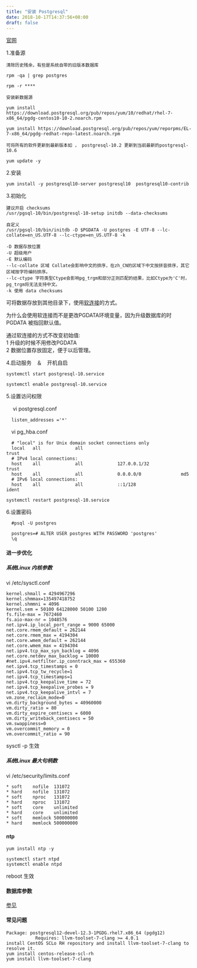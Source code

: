 ```yaml
---
title: "安装 Postgresql"
date: 2018-10-17T14:37:56+08:00
draft: false
---
```


[官网](https://www.postgresql.org/download/linux/redhat/)

1.准备源

```
清除历史残余，有些是系统自带的旧版本数据库

rpm -qa | grep postgres

rpm -r ****

安装新数据源

yum install https://download.postgresql.org/pub/repos/yum/10/redhat/rhel-7-x86_64/pgdg-centos10-10-2.noarch.rpm

yum install https://download.postgresql.org/pub/repos/yum/reporpms/EL-7-x86_64/pgdg-redhat-repo-latest.noarch.rpm

可将所有的软件更新到最新版本如 ， postgresql-10.2 更新到当前最新的postgresql-10.6

yum update -y 

```
2.安装

```
yum install -y postgresql10-server postgresql10  postgresql10-contrib
```

3.初始化

```
建议开启 checksums
/usr/pgsql-10/bin/postgresql-10-setup initdb ‑‑data‑checksums

自定义
/usr/pgsql-10/bin/initdb -D $PGDATA -U postgres -E UTF-8 --lc-collate=en_US.UTF-8 --lc-ctype=en_US.UTF-8 -k

-D 数据存放位置
-U 超级用户
-E 默认编码
--lc-collate 区域 Collate会影响中文的排序，在zh_CN的区域下中文按拼音排序，其它区域按字符编码排序。
--lc-ctype 字符类型Ctype会影响pg_trgm和部分正则匹配的结果，比如Ctype为'C'时，pg_trgm将无法支持中文。
-k 使用 data checksums
```

可将数据存放到其他目录下，使用[软连接](linux/ln-s)的方式。

为什么会使用软连接而不是更改PGDATA环境变量，因为升级数据库的时 PGDATA 被指回默认值。

通过软连接的方式不改变初始值:   
1 升级的时候不用修改PGDATA   
2 数据位置存放固定，便于以后管理。  

4.启动服务　＆　开机自启

```   
systemctl start postgresql-10.service

systemctl enable postgresql-10.service
```

5.设置访问权限

　  vi postgresql.conf

```
  listen_addresses ='*'
```

  　vi pg_hba.conf

```
  # "local" is for Unix domain socket connections only
  local   all             all                                     trust
  # IPv4 local connections:
  host    all             all             127.0.0.1/32            trust
  host    all             all             0.0.0.0/0               md5
  # IPv6 local connections:
  host    all             all             ::1/128                 ident

```

```
systemctl restart postgresql-10.service
```

6.设置密码

```
  #psql -U postgres
  
  postgres=# ALTER USER postgres WITH PASSWORD 'postgres'
  \q

```

#### 进一步优化

##### 系统Linux 内核参数

vi /etc/sysctl.conf 

```
kernel.shmall = 4294967296  
kernel.shmmax=135497418752  
kernel.shmmni = 4096  
kernel.sem = 50100 64128000 50100 1280  
fs.file-max = 7672460  
fs.aio-max-nr = 1048576  
net.ipv4.ip_local_port_range = 9000 65000  
net.core.rmem_default = 262144  
net.core.rmem_max = 4194304  
net.core.wmem_default = 262144  
net.core.wmem_max = 4194304  
net.ipv4.tcp_max_syn_backlog = 4096  
net.core.netdev_max_backlog = 10000  
#net.ipv4.netfilter.ip_conntrack_max = 655360  
net.ipv4.tcp_timestamps = 0  
net.ipv4.tcp_tw_recycle=1  
net.ipv4.tcp_timestamps=1  
net.ipv4.tcp_keepalive_time = 72   
net.ipv4.tcp_keepalive_probes = 9   
net.ipv4.tcp_keepalive_intvl = 7  
vm.zone_reclaim_mode=0  
vm.dirty_background_bytes = 40960000  
vm.dirty_ratio = 80  
vm.dirty_expire_centisecs = 6000  
vm.dirty_writeback_centisecs = 50  
vm.swappiness=0  
vm.overcommit_memory = 0  
vm.overcommit_ratio = 90  
```

sysctl -p 生效

##### 系统Linux 最大句柄数

vi /etc/security/limits.conf   
  
```
* soft    nofile  131072  
* hard    nofile  131072  
* soft    nproc   131072  
* hard    nproc   131072  
* soft    core    unlimited  
* hard    core    unlimited  
* soft    memlock 500000000  
* hard    memlock 500000000 

```

#### ntp

```
yum install ntp -y

systemctl start ntpd
systemctl enable ntpd
``` 



reboot 生效


#### 数据库参数

[参见](postgres/params/)

#### 常见问题

```
Package: postgresql12-devel-12.3-1PGDG.rhel7.x86_64 (pgdg12)
           Requires: llvm-toolset-7-clang >= 4.0.1
install CentOS SCLo RH repository and install llvm-toolset-7-clang to resolve it.
yum install centos-release-scl-rh
yum install llvm-toolset-7-clang
```
